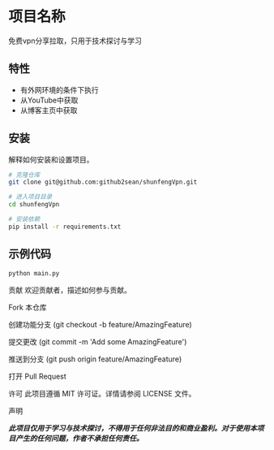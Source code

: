 # 项目名称

免费vpn分享拉取，只用于技术探讨与学习

## 特性

- 有外网环境的条件下执行
- 从YouTube中获取
- 从博客主页中获取

## 安装

解释如何安装和设置项目。

```bash
# 克隆仓库
git clone git@github.com:github2sean/shunfengVpn.git

# 进入项目目录
cd shunfengVpn

# 安装依赖
pip install -r requirements.txt

```


## 示例代码
```bash
python main.py
```
贡献
欢迎贡献者，描述如何参与贡献。

Fork 本仓库

创建功能分支 (git checkout -b feature/AmazingFeature)

提交更改 (git commit -m 'Add some AmazingFeature')

推送到分支 (git push origin feature/AmazingFeature)

打开 Pull Request

许可
此项目遵循 MIT 许可证。详情请参阅 LICENSE 文件。

声明

***此项目仅用于学习与技术探讨，不得用于任何非法目的和商业盈利。对于使用本项目产生的任何问题，作者不承担任何责任。***

